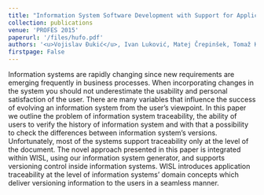 ```yaml
---
title: "Information System Software Development with Support for Application Traceability"
collection: publications
venue: 'PROFES 2015'
paperurl: '/files/hufo.pdf'
authors: '<u>Vojislav Đukić</u>, Ivan Luković, Matej Črepinšek, Tomaž Kosar, Marjan Mernik'
firstpage: False
---
```


Information systems are rapidly changing since new requirements are emerging frequently in business processes. When incorporating changes in the system you should not underestimate the usability and personal satisfaction of the user. There are many variables that influence the success of evolving an information system from the user’s viewpoint. In this paper we outline the problem of information system traceability, the ability of users to verify the history of information system and with that a possibility to check the differences between information system’s versions. Unfortunately, most of the systems support traceability only at the level of the document. The novel approach presented in this paper is integrated within WISL, using our information system generator, and supports versioning control inside information systems. WISL introduces application traceability at the level of information systems’ domain concepts which deliver versioning information to the users in a seamless manner.
